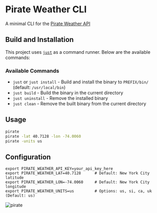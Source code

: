 # Pirate Weather CLI

A minimal CLI for the [Pirate Weather API](https://pirateweather.net/)

## Build and Installation

This project uses [`just`](https://github.com/casey/just) as a command runner. Below are the available commands:

### Available Commands

- `just` or `just install` - Build and install the binary to `PREFIX/bin/` (default: `/usr/local/bin`)
- `just build` - Build the binary in the current directory
- `just uninstall` - Remove the installed binary
- `just clean` - Remove the built binary from the current directory

## Usage

```sh
pirate
pirate -lat 40.7128 -lon -74.0060
pirate -units us
```

## Configuration

```
export PIRATE_WEATHER_API_KEY=your_api_key_here
export PIRATE_WEATHER_LAT=40.7128      # Default: New York City latitude
export PIRATE_WEATHER_LON=-74.0060     # Default: New York City longitude
export PIRATE_WEATHER_UNITS=us         # Options: us, si, ca, uk (Default: us)
```

![pirate](https://github.com/user-attachments/assets/88a88c1b-8b13-4371-b7b7-5c331c8496d8)
